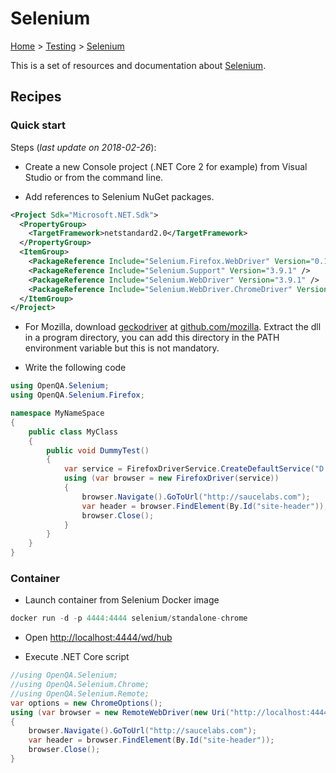 # Selenium

[Home](../readme.md) > [Testing](./readme.md) > [Selenium](./selenium.md)

This is a set of resources and documentation about [Selenium](https://www.seleniumhq.org/).

## Recipes

### Quick start

Steps (_last update on 2018-02-26_):

- Create a new Console project (.NET Core 2 for example) from Visual Studio or from the command line.

- Add references to Selenium NuGet packages.

```xml
<Project Sdk="Microsoft.NET.Sdk">
  <PropertyGroup>
    <TargetFramework>netstandard2.0</TargetFramework>
  </PropertyGroup>
  <ItemGroup>
    <PackageReference Include="Selenium.Firefox.WebDriver" Version="0.19.1" />
    <PackageReference Include="Selenium.Support" Version="3.9.1" />
    <PackageReference Include="Selenium.WebDriver" Version="3.9.1" />
    <PackageReference Include="Selenium.WebDriver.ChromeDriver" Version="2.35.0" />
  </ItemGroup>
</Project>
```

- For Mozilla, download [geckodriver](https://github.com/mozilla/geckodriver) at [github.com/mozilla](https://github.com/mozilla/geckodriver/releases). Extract the dll in a program directory, you can add this directory in the PATH environment variable but this is not mandatory.

- Write the following code

```csharp
using OpenQA.Selenium;
using OpenQA.Selenium.Firefox;

namespace MyNameSpace
{
    public class MyClass
    {
        public void DummyTest()
        {
            var service = FirefoxDriverService.CreateDefaultService("D:\\Programs\\geckodriver-v0.19.1-win64");
            using (var browser = new FirefoxDriver(service))
            {
                browser.Navigate().GoToUrl("http://saucelabs.com");
                var header = browser.FindElement(By.Id("site-header"));
                browser.Close();
            }
        }
    }
}
```

### Container

- Launch container from Selenium Docker image

```csharp
docker run -d -p 4444:4444 selenium/standalone-chrome
```

- Open [http://localhost:4444/wd/hub](http://localhost:4444/wd/hub)

- Execute .NET Core script

```csharp
//using OpenQA.Selenium;
//using OpenQA.Selenium.Chrome;
//using OpenQA.Selenium.Remote;
var options = new ChromeOptions();
using (var browser = new RemoteWebDriver(new Uri("http://localhost:4444/wd/hub"), options.ToCapabilities()))
{
    browser.Navigate().GoToUrl("http://saucelabs.com");
    var header = browser.FindElement(By.Id("site-header"));
    browser.Close();
}
```
